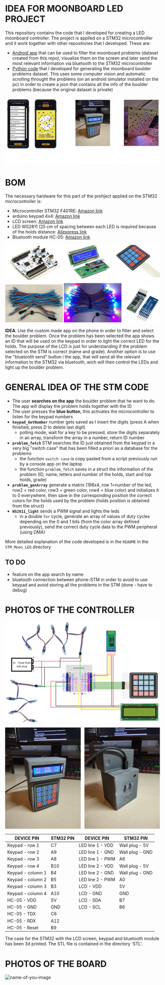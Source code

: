 # IDEA FOR MOONBOARD LED PROJECT

This repository contains the code that I developed for creating a LED moonboard controller. The project is applied on a STM32 microcontroller and it work together with other repositories that I developed. These are:

- [Android app](https://github.com/AlessandroAvi/Moonboard_Android_App) that can be used to filter the moonboard problems (dataset created from this repo), visualize them on the screen and later send the most relevant information via bluetooth to the STM32 microcontroller
- [Python code](https://github.com/AlessandroAvi/Moonboard_Dataset) that I developed for generating the moonboard boulder problems dataset. This uses some computer vision and automatic scrolling throught the problems (on an android simulator installed on the pc) in order to create a json that contains all the info of the boulder problems (because the original dataset is private)

 ![name-of-you-image](https://github.com/AlessandroAvi/Moonboard_LED_DIY/blob/main/Img/Intro.png) 

# BOM

The necessary hardware for this part of the prohject applied on the STM32 microcontroller is:

- Microcontroller STM32 F401RE: [Amazon link](https://www.amazon.com/NUCLEO-F401RE-Nucleo-64-Development-STM32F401RE-connectivity/dp/B07JYBPWN4)
- arduino keypad 4x4: [Amazon link](https://www.amazon.com/Matrix-Membrane-Switch-Keyboard-Arduino/dp/B07THCLGCZ/ref=sr_1_3?dchild=1&keywords=arduino+keypad&qid=1620202495&sr=8-3)
- LCD screen: [Amazon link](https://www.amazon.com/ICQUANZX-Interface-Backlight-Ar-duino-MEGA2560/dp/B08XQMKXW1/ref=sr_1_2?dchild=1&keywords=display+LCD+ICQUANZX+16x2&qid=1620202398&sr=8-2) 
- LED WS2811 (25 cm of spacing between each LED is required because of the holds distance: [Aliexpress link](https://it.aliexpress.com/wholesale?catId=0&initiative_id=SB_20210505001530&SearchText=ws2811+25cm)
- Bluetooth module HC-05: [Amazon link](https://www.amazon.com/HiLetgo-Wireless-Bluetooth-Transceiver-Arduino/dp/B071YJG8DR/ref=sr_1_1_sspa?dchild=1&keywords=bluetooth+module+hc+05&qid=1634827066&sr=8-1-spons&psc=1&spLa=ZW5jcnlwdGVkUXVhbGlmaWVyPUEySjRXTkNPVFVPQUY3JmVuY3J5cHRlZElkPUEwNDY1MDg2MjgwQ0ROQ1JSV0VMUSZlbmNyeXB0ZWRBZElkPUEwNjgxMDUxMjlXTU9IMEJZTzMyUyZ3aWRnZXROYW1lPXNwX2F0ZiZhY3Rpb249Y2xpY2tSZWRpcmVjdCZkb05vdExvZ0NsaWNrPXRydWU=)

 ![name-of-you-image](https://github.com/AlessandroAvi/Moonboard_LED_DIY/blob/main/Img/material.png) 

**IDEA**: Use the custom made app on the phone in order to filter and select the boulder problem. Once the problem has been selected the app shows an ID that will be used on the keypad in order to light the correct LED for the holds. The purpose of the LCD is just for understanding if the problem selected on the STM is correct (name and grade). Another option is to use the "bluetooth send" button i  the app, that will send all the relevant information to the STM32 via bluetooth, wich will then control the LEDs and light up the boulder problem.

# GENERAL IDEA OF  THE STM CODE

- The user **searches on the app** the boulder problem that he want to do. The app will display the problem holds together with the ID
- The user presses the **blue button**, this activates the microcontroller to listen for the keypad numbers
- **`keypad_GetNumber`** number gets saved as I insert the digits (press A when finished, press D to delete last digit)
  - polling mode, wait for a key to be pressed, store the digits separately in an array, transform the array in a number, return ID number
- **`problem_fetch`** STM searches the ID just obtained from the keypad in a very big "switch case" that has been filled a priori as a database for the problems
  - the function `switch case` is copy pasted from a script previously run by a console app on the laptop
  - the function `problem_fetch` saves in a struct the information of the problem (ID, name, letters and number of the holds, start and top holds, grade)
- **`problem_genArray`** generate a matrix (198x4, row 1=number of the led, row2 = red color, row3 = green color, row4 = blue color) and initializes it to 0 everywhere, then save in the corresponding position the correct colors for the holds used by the problem (holds position is obtained from the struct)
- **`WS2811_light`** sends a PWM signal and lights the leds
  - in a double `for` cycle, generate an array of values of duty cycles depending on the 0 and 1 bits (from the color array defined previously), send the correct duty cycle data to the PWM peripheral (using DMA)

More detailed explanation of the code developed is in the `README` in the `STM_Moon_LED` directory 

 

## TO DO

- feature on the app search by name
- bluetooth connection between phone-STM in order to avoid to use keypad and avoid storing all the problems in the STM (done - have to debug)

# PHOTOS OF THE CONTROLLER

![name-of-you-image](https://github.com/AlessandroAvi/Moonboard_LED_DIY/blob/main/Img/SCHEMATIC.png) 

![name-of-you-image](https://github.com/AlessandroAvi/Moonboard_LED_DIY/blob/main/Img/Assembly.png) 

| DEVICE PIN        | STM32 PIN | DEVICE PIN       | STM32 PIN       |
| ----------------- | --------- | ---------------- | --------------- |
| Keypad - row 1    | C7        | LED line 1 - VDD | Wall plug - 5V  |
| Keypad - row 2    | A9        | LED line 1 - GND | Wall plug - GND |
| Keypad - row 3    | A8        | LED line 1 - PWM | A6              |
| Keypad - row 4    | B10       | LED line 2 - VDD | Wall plug - 5V  |
| Keypad - column 1 | B4        | LED line 2 - GND | Wall plug - GND |
| Keypad - column 2 | B5        | LED line 2 - PWM | A0              |
| Keypad - column 3 | B3        | LCD - VDD        | 5V              |
| Keypad - column 4 | A10       | LCD - GND        | GND             |
| HC-05 - VDD       | 5V        | LCD - SDA        | B7              |
| HC-05 - GND       | GND       | LCD - SCL        | B6              |
| HC-05 - TDX       | C6        |                  |                 |
| HC-05 - RDX       | A12       |                  |                 |
| HC-05 - Reset     | B9        |                  |                 |

The case for the STM32 with the LCD screen, keypad and bluetooth module has been 3d printed. The STL file is contained in the directory 'STL'.

# PHOTOS OF THE BOARD

![name-of-you-image](https://github.com/AlessandroAvi/Moonboard_LED_DIY/blob/main/Img/boardAll.png) 
